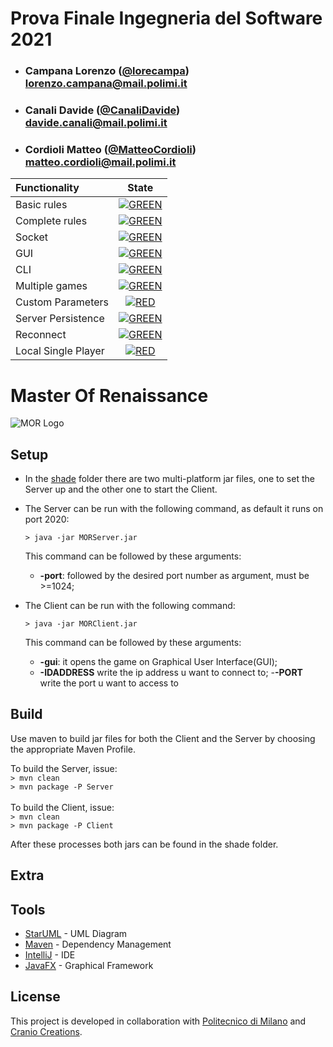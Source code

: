 # Prova Finale Ingegneria del Software 2021


- ###  Campana Lorenzo ([@lorecampa](https://github.com/lorecampa))<br>lorenzo.campana@mail.polimi.it
- ###  Canali Davide ([@CanaliDavide](https://github.com/CanaliDavide))<br>davide.canali@mail.polimi.it
- ###  Cordioli Matteo ([@MatteoCordioli](https://github.com/MatteoCordioli))<br>matteo.cordioli@mail.polimi.it


| Functionality | State |
|:-----------------------|:------------------------------------:|
| Basic rules | [![GREEN](https://placehold.it/15/44bb44/44bb44)](#) |
| Complete rules | [![GREEN](https://placehold.it/15/44bb44/44bb44)](#) |
| Socket | [![GREEN](https://placehold.it/15/44bb44/44bb44)](#) |
| GUI | [![GREEN](https://placehold.it/15/44bb44/44bb44)](#) |
| CLI | [![GREEN](https://placehold.it/15/44bb44/44bb44)](#) |
| Multiple games | [![GREEN](https://placehold.it/15/44bb44/44bb44)](#) |
| Custom Parameters | [![RED](https://placehold.it/15/f03c15/f03c15)](#) |
| Server Persistence | [![GREEN](https://placehold.it/15/44bb44/44bb44)](#) |
| Reconnect | [![GREEN](https://placehold.it/15/44bb44/44bb44)](#) |
| Local Single Player | [![RED](https://placehold.it/15/f03c15/f03c15)](#) |

<!--
[![RED](https://placehold.it/15/f03c15/f03c15)](#)
[![YELLOW](https://placehold.it/15/ffdd00/ffdd00)](#)
[![GREEN](https://placehold.it/15/44bb44/44bb44)](#)
-->

# Master Of Renaissance

![MOR Logo](logo.png)

## Setup

- In the [shade](shade) folder there are two multi-platform jar files, one to set the Server up and the other one to start the Client.
- The Server can be run with the following command, as default it runs on port 2020:
    ```shell
    > java -jar MORServer.jar
    ```
  This command can be followed by these arguments:
  - **-port**: followed by the desired port number as argument, must be >=1024;

  
- The Client can be run with the following command:
    ```shell
    > java -jar MORClient.jar
    ```
    This command can be followed by these arguments:
  - **-gui**: it opens the game on Graphical User Interface(GUI);
  - **-IDADDRESS** write the ip address u want to connect to;
  -**-PORT** write the port u want to access to
 
 ## Build
 Use maven to build jar files for both the Client and the Server by choosing the appropriate Maven Profile.  
 
 To build the Server, issue:  
    ```
       > mvn clean    
    ```  
    ```
      > mvn package -P Server    
    ```  
 <br>
 To build the Client, issue:  
    ```
        > mvn clean    
    ```  
    ```
       > mvn package -P Client    
    ```    
  
  After these processes both jars can be found in the shade folder.
 ## Extra
 
 ## Tools
 
 * [StarUML](http://staruml.io) - UML Diagram
 * [Maven](https://maven.apache.org/) - Dependency Management
 * [IntelliJ](https://www.jetbrains.com/idea/) - IDE
 * [JavaFX](https://openjfx.io) - Graphical Framework
 
 ## License
 
 This project is developed in collaboration with [Politecnico di Milano](https://www.polimi.it) and [Cranio Creations](http://www.craniocreations.it).
 
